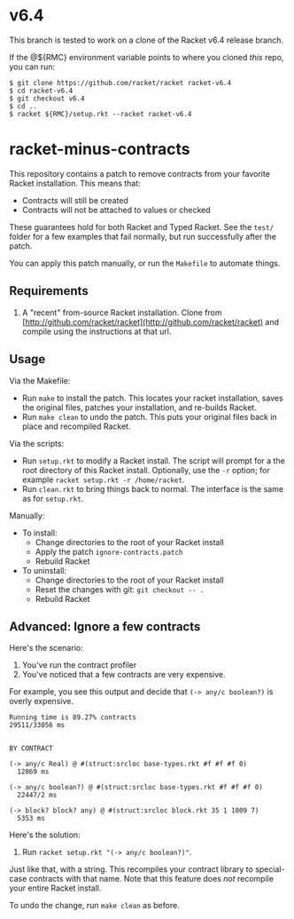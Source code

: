 v6.4
===

This branch is tested to work on a clone of the Racket v6.4 release branch.

If the @${RMC} environment variable points to where you cloned _this_ repo, you can run:

```
$ git clone https://github.com/racket/racket racket-v6.4
$ cd racket-v6.4
$ git checkout v6.4
$ cd ..
$ racket ${RMC}/setup.rkt --racket racket-v6.4
```



racket-minus-contracts
======================

This repository contains a patch to remove contracts from your favorite
Racket installation.
This means that:
- Contracts will still be created
- Contracts will not be attached to values or checked

These guarantees hold for both Racket and Typed Racket.
See the `test/` folder for a few examples that fail normally, but run
successfully after the patch.

You can apply this patch manually, or run the `Makefile` to automate things.


Requirements
------------
1. A "recent" from-source Racket installation.
   Clone from [http://github.com/racket/racket](http://github.com/racket/racket) and compile using the instructions
   at that url.


Usage
-----
Via the Makefile:
- Run `make` to install the patch.
  This locates your racket installation, saves the original files, patches
  your installation, and re-builds Racket.
- Run `make clean` to undo the patch.
  This puts your original files back in place and recompiled Racket.

Via the scripts:
- Run `setup.rkt` to modify a Racket install.
  The script will prompt for a the root directory of this Racket install.
  Optionally, use the `-r` option; for example `racket setup.rkt -r /home/racket`.
- Run `clean.rkt` to bring things back to normal.
  The interface is the same as for `setup.rkt`.

Manually:
- To install:
  - Change directories to the root of your Racket install
  - Apply the patch `ignore-contracts.patch`
  - Rebuild Racket
- To uninstall:
  - Change directories to the root of your Racket install
  - Reset the changes with git: `git checkout -- .`
  - Rebuild Racket


Advanced: Ignore a few contracts
--------------------------------
Here's the scenario:

1. You've run the contract profiler
2. You've noticed that a few contracts are very expensive.

For example, you see this output and decide that `(-> any/c boolean?)` is overly expensive.
```
Running time is 89.27% contracts
29511/33056 ms


BY CONTRACT

(-> any/c Real) @ #(struct:srcloc base-types.rkt #f #f #f 0)
  12869 ms

(-> any/c boolean?) @ #(struct:srcloc base-types.rkt #f #f #f 0)
  22447/2 ms

(-> block? block? any) @ #(struct:srcloc block.rkt 35 1 1009 7)
  5353 ms
```

Here's the solution:

1. Run `racket setup.rkt "(-> any/c boolean?)"`.

Just like that, with a string.
This recompiles your contract library to special-case contracts with that name.
Note that this feature does _not_ recompile your entire Racket install.

To undo the change, run `make clean` as before.

